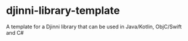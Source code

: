 # djinni-library-template
A template for a Djinni library that can be used in Java/Kotlin, ObjC/Swift and C#
